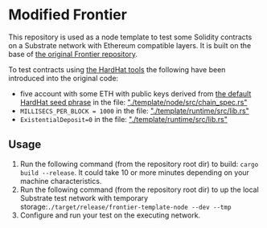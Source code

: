 # Modified Frontier

This repository is used as a node template to test some Solidity contracts on a Substrate network with Ethereum compatible layers. It is built on the base of [the original Frontier repository](https://github.com/substrate-developer-hub/substrate-node-template).

To test contracts using [the HardHat tools](https://hardhat.org/) the following have been introduced into the original code:
* five account with some ETH with public keys derived from [the default HardHat seed phrase](https://hardhat.org/hardhat-network/reference/#accounts) in the file: ["./template/node/src/chain_spec.rs"](./template/node/src/chain_spec.rs)
* `MILLISECS_PER_BLOCK = 1000` in the file: ["./template/runtime/src/lib.rs"](./template/runtime/src/lib.rs)
* `ExistentialDeposit=0` in the file: ["./template/runtime/src/lib.rs"](./template/runtime/src/lib.rs)

## Usage
1. Run the following command (from the repository root dir) to build: `cargo build --release`. It could take 10 or more minutes depending on your machine characteristics.
2. Run the following command (from the repository root dir) to up the local Substrate test network with temporary storage:`./target/release/frontier-template-node --dev --tmp`
3. Configure and run your test on the executing network.